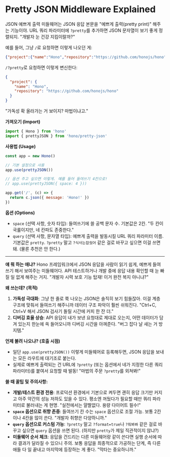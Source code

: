 # Pretty JSON Middleware Explained
JSON 예쁘게 출력 미들웨어는 JSON 응답 본문을 "예쁘게 출력(pretty print)" 해주는 기능이야. URL 쿼리 파라미터에 `?pretty`를 추가하면 JSON 문자열이 보기 좋게 정렬되지. "개발자 눈 건강 지킴이랄까?"

예를 들어, 그냥 `/`로 요청하면 이렇게 나오던 게:
```json
{"project":{"name":"Hono","repository":"https://github.com/honojs/hono"}}
```

`/?pretty`로 요청하면 이렇게 변신한다:
```json
{
  "project": {
    "name": "Hono",
    "repository": "https://github.com/honojs/hono"
  }
}
```
"가독성 확 올라가는 거 보이지? 마법이냐고."

**가져오기 (Import)**
```javascript
import { Hono } from 'hono'
import { prettyJSON } from 'hono/pretty-json'
```

**사용법 (Usage)**
```javascript
const app = new Hono()

// 기본 설정으로 사용
app.use(prettyJSON())

// 옵션 주고 싶으면 이렇게. 예를 들어 들여쓰기 4칸으로!
// app.use(prettyJSON({ space: 4 }))

app.get('/', (c) => {
  return c.json({ message: 'Hono!' })
})
```

**옵션 (Options)**
*   `space` (선택 사항, 숫자 타입): 들여쓰기에 쓸 공백 문자 수. 기본값은 2칸. "두 칸이 국룰이지만, 네 칸파도 존중한다."
*   `query` (선택 사항, 문자열 타입): 예쁘게 출력을 발동시킬 URL 쿼리 파라미터 이름. 기본값은 `pretty`. `?pretty` 말고 `?식사는잡쉈어` 같은 걸로 바꾸고 싶으면 이걸 쓰면 돼. (물론 추천은 안 한다.)

---

**얘 뭐 하는 애냐?**
Hono 프레임워크에서 JSON 응답을 사람이 읽기 쉽게, 예쁘게 들여쓰기 해서 보여주는 미들웨어다. API 테스트하거나 개발 중에 응답 내용 확인할 때 눈 빠질 일 없게 해주는 거지. "개발자 시력 보호 기능 탑재! 이거 완전 복지 아니냐?"

**왜 쓰는데? (목적)**
1.  **가독성 극대화**: 그냥 한 줄로 쭉 나오는 JSON은 솔직히 보기 힘들잖아. 이걸 계층 구조에 맞춰서 들여쓰기 해주니까 데이터 구조 파악이 훨씬 쉬워진다. "Ctrl+C, Ctrl+V 해서 JSON 검사기 돌릴 시간에 커피 한 잔 더."
2.  **디버깅 효율 상승**: API 응답이 내가 보낸 요청대로 제대로 오는지, 어떤 데이터가 담겨 있는지 한눈에 쏙 들어오니까 디버깅 시간을 아껴준다. "버그 잡다 날 새는 거 방지템."

**언제 불려 나오냐? (호출 시점)**
*   일단 `app.use(prettyJSON())` 이렇게 미들웨어로 등록해두면, JSON 응답을 보내는 모든 라우트에 대기조로 붙는다.
*   실제로 예쁘게 출력되는 건 URL에 `?pretty` (또는 옵션에서 네가 지정한 다른 쿼리 파라미터)를 붙여서 요청할 때 발동! "마법의 주문 `?pretty`를 외쳐봐!"

**쓸 때 꿀팁 및 주의사항:**
*   **개발/테스트 환경 전용**: 프로덕션 환경에서 기본으로 켜두면 괜히 응답 크기만 커지고 아주 약간의 성능 저하도 있을 수 있다. 평소엔 꺼뒀다가 필요할 때만 쿼리 파라미터로 불러내는 게 현명. "실전에서는 얄짤없다. 용량 다이어트 필수!"
*   **`space` 옵션으로 취향 존중**: 들여쓰기 칸 수는 `space` 옵션으로 조절 가능. 보통 2칸이나 4칸을 많이 쓴다. "개발자 취향은 다양하니까."
*   **`query` 옵션으로 커스텀 가능**: `?pretty` 말고 `?format=true`나 `?줘봐봐` 같은 걸로 바꾸고 싶으면 `query` 옵션을 쓰면 된다. (하지만 `pretty`가 제일 직관적이지 않냐?)
*   **미들웨어 순서 체크**: 응답을 건드리는 다른 미들웨어랑 같이 쓴다면 실행 순서에 따라 결과가 달라질 수 있으니 주의. 보통 응답을 최종적으로 가공하는 단계, 즉 다른 애들 다 일 끝내고 마지막에 등장하는 게 좋다. "막타는 중요하니까."